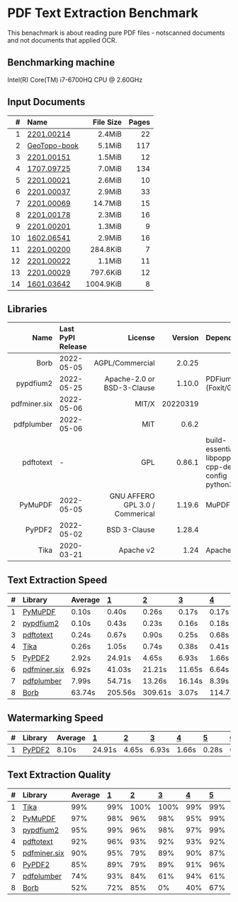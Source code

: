 # PDF Text Extraction Benchmark
This benachmark is about reading pure PDF files - notscanned documents and not documents that applied OCR.

## Benchmarking machine
 Intel(R) Core(TM) i7-6700HQ CPU @ 2.60GHz

## Input Documents
| #  |                                               Name                                               | File Size | Pages |
| -: | :----------------------------------------------------------------------------------------------- | --------: | ----: |
|  1 | [2201.00214](https://arxiv.org/pdf/2201.00214.pdf)                                               |    2.4MiB |    22 |
|  2 | [GeoTopo-book](https://github.com/py-pdf/sample-files/raw/main/009-pdflatex-geotopo/GeoTopo.pdf) |    5.1MiB |   117 |
|  3 | [2201.00151](https://arxiv.org/pdf/2201.00151.pdf)                                               |    1.5MiB |    12 |
|  4 | [1707.09725](https://arxiv.org/pdf/1707.09725.pdf)                                               |    7.0MiB |   134 |
|  5 | [2201.00021](https://arxiv.org/pdf/2201.00021.pdf)                                               |    2.6MiB |    10 |
|  6 | [2201.00037](https://arxiv.org/pdf/2201.00037.pdf)                                               |    2.9MiB |    33 |
|  7 | [2201.00069](https://arxiv.org/pdf/2201.00069.pdf)                                               |   14.7MiB |    15 |
|  8 | [2201.00178](https://arxiv.org/pdf/2201.00178.pdf)                                               |    2.3MiB |    16 |
|  9 | [2201.00201](https://arxiv.org/pdf/2201.00201.pdf)                                               |    1.3MiB |     9 |
| 10 | [1602.06541](https://arxiv.org/pdf/1602.06541.pdf)                                               |    2.9MiB |    16 |
| 11 | [2201.00200](https://arxiv.org/pdf/2201.00200.pdf)                                               |  284.8KiB |     7 |
| 12 | [2201.00022](https://arxiv.org/pdf/2201.00022.pdf)                                               |    1.1MiB |    11 |
| 13 | [2201.00029](https://arxiv.org/pdf/2201.00029.pdf)                                               |  797.6KiB |    12 |
| 14 | [1601.03642](https://arxiv.org/pdf/1601.03642.pdf)                                               | 1004.9KiB |     8 |

## Libraries
|     Name     | Last PyPI Release |             License             | Version  |                       Dependencies                        |
| -----------: | :---------------- | ------------------------------: | -------: | :-------------------------------------------------------- |
|         Borb | 2022-05-05        |                 AGPL/Commercial |   2.0.25 |                                                           |
|    pypdfium2 | 2022-05-25        |      Apache-2.0 or BSD-3-Clause |   1.10.0 | PDFium (Foxit/Google)                                     |
| pdfminer.six | 2022-05-06        |                           MIT/X | 20220319 |                                                           |
|   pdfplumber | 2022-05-06        |                             MIT |    0.6.2 |                                                           |
|    pdftotext | -                 |                             GPL |   0.86.1 | build-essential libpoppler-cpp-dev pkg-config python3-dev |
|      PyMuPDF | 2022-05-05        | GNU AFFERO GPL 3.0 / Commerical |   1.19.6 | MuPDF                                                     |
|       PyPDF2 | 2022-05-02        |                    BSD 3-Clause |   1.28.4 |                                                           |
|         Tika | 2020-03-21        |                       Apache v2 |     1.24 | Apache Tika                                               |


## Text Extraction Speed

| #  |                          Library                          | Average | [   1   ](https://arxiv.org/pdf/2201.00214.pdf) | [   2   ](https://github.com/py-pdf/sample-files/raw/main/009-pdflatex-geotopo/GeoTopo.pdf) | [   3   ](https://arxiv.org/pdf/2201.00151.pdf) | [   4   ](https://arxiv.org/pdf/1707.09725.pdf) | [   5   ](https://arxiv.org/pdf/2201.00021.pdf) | [   6   ](https://arxiv.org/pdf/2201.00037.pdf) | [   7   ](https://arxiv.org/pdf/2201.00069.pdf) | [   8   ](https://arxiv.org/pdf/2201.00178.pdf) | [   9   ](https://arxiv.org/pdf/2201.00201.pdf) | [  10   ](https://arxiv.org/pdf/1602.06541.pdf) | [  11   ](https://arxiv.org/pdf/2201.00200.pdf) | [  12   ](https://arxiv.org/pdf/2201.00022.pdf) | [  13   ](https://arxiv.org/pdf/2201.00029.pdf) | [  14   ](https://arxiv.org/pdf/1601.03642.pdf) |
| :- | :-------------------------------------------------------- | :------ | :---------------------------------------------- | :------------------------------------------------------------------------------------------ | :---------------------------------------------- | :---------------------------------------------- | :---------------------------------------------- | :---------------------------------------------- | :---------------------------------------------- | :---------------------------------------------- | :---------------------------------------------- | :---------------------------------------------- | :---------------------------------------------- | :---------------------------------------------- | :---------------------------------------------- | :---------------------------------------------- |
| 1  | [PyMuPDF        ](https://pypi.org/project/PyMuPDF/)      |   0.10s | 0.40s                                           | 0.26s                                                                                       | 0.17s                                           | 0.17s                                           | 0.05s                                           | 0.10s                                           | 0.04s                                           | 0.04s                                           | 0.03s                                           | 0.05s                                           | 0.03s                                           | 0.04s                                           | 0.02s                                           | 0.02s                                           |
| 2  | [pypdfium2      ](https://pypi.org/project/pypdfium2/)    |   0.10s | 0.43s                                           | 0.23s                                                                                       | 0.16s                                           | 0.18s                                           | 0.05s                                           | 0.12s                                           | 0.05s                                           | 0.05s                                           | 0.03s                                           | 0.05s                                           | 0.03s                                           | 0.03s                                           | 0.02s                                           | 0.02s                                           |
| 3  | [pdftotext      ](https://poppler.freedesktop.org/)       |   0.24s | 0.67s                                           | 0.90s                                                                                       | 0.25s                                           | 0.68s                                           | 0.08s                                           | 0.23s                                           | 0.15s                                           | 0.11s                                           | 0.04s                                           | 0.08s                                           | 0.05s                                           | 0.07s                                           | 0.03s                                           | 0.03s                                           |
| 4  | [Tika           ](https://pypi.org/project/tika/)         |   0.26s | 1.05s                                           | 0.74s                                                                                       | 0.38s                                           | 0.41s                                           | 0.12s                                           | 0.21s                                           | 0.13s                                           | 0.09s                                           | 0.08s                                           | 0.10s                                           | 0.07s                                           | 0.07s                                           | 0.09s                                           | 0.05s                                           |
| 5  | [PyPDF2         ](https://pypi.org/project/PyPDF2/)       |   2.92s | 24.91s                                          | 4.65s                                                                                       | 6.93s                                           | 1.66s                                           | 0.28s                                           | 0.67s                                           | 0.36s                                           | 0.32s                                           | 0.22s                                           | 0.39s                                           | 0.15s                                           | 0.24s                                           | 0.00s                                           | 0.13s                                           |
| 6  | [pdfminer.six   ](https://pypi.org/project/pdfminer.six/) |   6.92s | 41.03s                                          | 21.21s                                                                                      | 11.65s                                          | 6.64s                                           | 2.30s                                           | 3.29s                                           | 1.77s                                           | 1.57s                                           | 1.32s                                           | 1.85s                                           | 1.54s                                           | 1.06s                                           | 0.77s                                           | 0.88s                                           |
| 7  | [pdfplumber     ](https://pypi.org/project/pdfplumber/)   |   7.99s | 54.71s                                          | 13.26s                                                                                      | 16.14s                                          | 8.39s                                           | 2.38s                                           | 4.42s                                           | 1.62s                                           | 2.02s                                           | 1.37s                                           | 2.43s                                           | 1.68s                                           | 1.65s                                           | 1.01s                                           | 0.81s                                           |
| 8  | [Borb           ](https://pypi.org/project/borb/)         |  63.74s | 205.56s                                         | 309.61s                                                                                     | 3.07s                                           | 114.77s                                         | 27.12s                                          | 31.49s                                          | 93.01s                                          | 27.57s                                          | 22.51s                                          | 10.65s                                          | 8.11s                                           | 28.29s                                          | 6.55s                                           | 4.06s                                           |


## Watermarking Speed

| #  |                       Library                       | Average | [   1   ](https://arxiv.org/pdf/2201.00214.pdf) | [   2   ](https://github.com/py-pdf/sample-files/raw/main/009-pdflatex-geotopo/GeoTopo.pdf) | [   3   ](https://arxiv.org/pdf/2201.00151.pdf) | [   4   ](https://arxiv.org/pdf/1707.09725.pdf) | [   5   ](https://arxiv.org/pdf/2201.00021.pdf) | [   6   ](https://arxiv.org/pdf/2201.00037.pdf) | [   7   ](https://arxiv.org/pdf/2201.00069.pdf) | [   8   ](https://arxiv.org/pdf/2201.00178.pdf) | [   9   ](https://arxiv.org/pdf/2201.00201.pdf) | [  10   ](https://arxiv.org/pdf/1602.06541.pdf) | [  11   ](https://arxiv.org/pdf/2201.00200.pdf) | [  12   ](https://arxiv.org/pdf/2201.00022.pdf) | [  13   ](https://arxiv.org/pdf/2201.00029.pdf) | [  14   ](https://arxiv.org/pdf/1601.03642.pdf) |
| :- | :-------------------------------------------------- | :------ | :---------------------------------------------- | :------------------------------------------------------------------------------------------ | :---------------------------------------------- | :---------------------------------------------- | :---------------------------------------------- | :---------------------------------------------- | :---------------------------------------------- | :---------------------------------------------- | :---------------------------------------------- | :---------------------------------------------- | :---------------------------------------------- | :---------------------------------------------- | :---------------------------------------------- | :---------------------------------------------- |
| 1  | [PyPDF2         ](https://pypi.org/project/PyPDF2/) |   8.10s | 24.91s                                          | 4.65s                                                                                       | 6.93s                                           | 1.66s                                           | 0.28s                                           | 0.67s                                           | 0.36s                                           | 0.32s                                           | 0.22s                                           | 0.39s                                           | 0.15s                                           | 0.24s                                           | 0.00s                                           | 0.13s                                           |

## Text Extraction Quality

| #  |                          Library                          | Average | [   1   ](https://arxiv.org/pdf/2201.00214.pdf) | [   2   ](https://github.com/py-pdf/sample-files/raw/main/009-pdflatex-geotopo/GeoTopo.pdf) | [   3   ](https://arxiv.org/pdf/2201.00151.pdf) | [   4   ](https://arxiv.org/pdf/1707.09725.pdf) | [   5   ](https://arxiv.org/pdf/2201.00021.pdf) | [   6   ](https://arxiv.org/pdf/2201.00037.pdf) | [   7   ](https://arxiv.org/pdf/2201.00069.pdf) | [   8   ](https://arxiv.org/pdf/2201.00178.pdf) | [   9   ](https://arxiv.org/pdf/2201.00201.pdf) | [  10   ](https://arxiv.org/pdf/1602.06541.pdf) | [  11   ](https://arxiv.org/pdf/2201.00200.pdf) | [  12   ](https://arxiv.org/pdf/2201.00022.pdf) | [  13   ](https://arxiv.org/pdf/2201.00029.pdf) | [  14   ](https://arxiv.org/pdf/1601.03642.pdf) |
| :- | :-------------------------------------------------------- | :------ | :---------------------------------------------- | :------------------------------------------------------------------------------------------ | :---------------------------------------------- | :---------------------------------------------- | :---------------------------------------------- | :---------------------------------------------- | :---------------------------------------------- | :---------------------------------------------- | :---------------------------------------------- | :---------------------------------------------- | :---------------------------------------------- | :---------------------------------------------- | :---------------------------------------------- | :---------------------------------------------- |
| 1  | [Tika           ](https://pypi.org/project/tika/)         |  99%    |  99%                                            | 100%                                                                                        | 100%                                            |  99%                                            |  99%                                            |  99%                                            | 100%                                            |  99%                                            | 100%                                            |  99%                                            |  98%                                            | 100%                                            |  99%                                            |  96%                                            |
| 2  | [PyMuPDF        ](https://pypi.org/project/PyMuPDF/)      |  97%    |  98%                                            |  96%                                                                                        |  98%                                            |  95%                                            |  99%                                            |  97%                                            |  93%                                            |  95%                                            |  99%                                            |  93%                                            |  98%                                            |  94%                                            |  98%                                            |  99%                                            |
| 3  | [pypdfium2      ](https://pypi.org/project/pypdfium2/)    |  95%    |  99%                                            |  96%                                                                                        |  98%                                            |  97%                                            |  99%                                            |  97%                                            |  93%                                            |  96%                                            |  99%                                            |  94%                                            |  98%                                            |  94%                                            |  64%                                            |  99%                                            |
| 4  | [pdftotext      ](https://poppler.freedesktop.org/)       |  92%    |  96%                                            |  93%                                                                                        |  92%                                            |  93%                                            |  92%                                            |  96%                                            |  90%                                            |  94%                                            |  97%                                            |  79%                                            |  94%                                            |  92%                                            |  96%                                            |  79%                                            |
| 5  | [pdfminer.six   ](https://pypi.org/project/pdfminer.six/) |  90%    |  95%                                            |  79%                                                                                        |  89%                                            |  90%                                            |  87%                                            |  93%                                            |  90%                                            |  91%                                            |  92%                                            |  88%                                            |  94%                                            |  83%                                            |  97%                                            |  86%                                            |
| 6  | [PyPDF2         ](https://pypi.org/project/PyPDF2/)       |  85%    |  89%                                            |  79%                                                                                        |  89%                                            |  91%                                            |  96%                                            |  91%                                            |  90%                                            |  90%                                            |  98%                                            |  91%                                            |  97%                                            |  91%                                            |   0%                                            |  98%                                            |
| 7  | [pdfplumber     ](https://pypi.org/project/pdfplumber/)   |  74%    |  93%                                            |  84%                                                                                        |  61%                                            |  94%                                            |  61%                                            |  93%                                            |  58%                                            |  86%                                            |  57%                                            |  55%                                            |  67%                                            |  57%                                            |  97%                                            |  67%                                            |
| 8  | [Borb           ](https://pypi.org/project/borb/)         |  52%    |  72%                                            |  85%                                                                                        |   0%                                            |  40%                                            |  67%                                            |  94%                                            |   0%                                            |  62%                                            |  70%                                            |  54%                                            |  75%                                            |  50%                                            |   0%                                            |  64%                                            |
